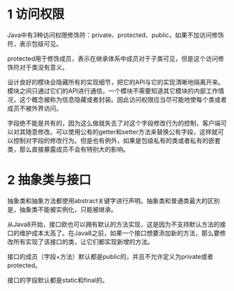 # 1 访问权限

Java中有3种访问权限修饰符：private、protected、public，如果不加访问修饰符，表示包级可见。

protected用于修饰成员，表示在继承体系中成员对于子类可见，但是这个访问修饰符对于类没有意义。

设计良好的模块会隐藏所有的实现细节，把它的API与它的实现清晰地隔离开来。模块之间只通过它们的API进行通信，一个模块不需要知道其它模块的内部工作情况，这个概念被称为信息隐藏或者封装。因此访问权限应当尽可能地使每个类或者成员不被外界访问。

字段绝不能是共有的，因为这么做就失去了对这个字段修改行为的控制，客户端可以对其随意修改。可以使用公有的getter和setter方法来替换公有字段，这样就可以控制对字段的修改行为。但是也有例外，如果是包级私有的类或者私有的嵌套类，那么直接暴露成员不会有特别大的影响。



# 2 抽象类与接口

抽象类和抽象方法都使用abstract关键字进行声明。抽象类和普通类最大的区别是，抽象类不能被实例化，只能被继承。

从Java8开始，接口欧也可以拥有默认的方法实现，这是因为不支持默认方法的接口的维护成本太高了。在Java8之前，如果一个接口想要添加新的方法，那么要修改所有实现了该接口的类，让它们都实现新增的方法。

接口的成员（字段+方法）默认都是public的，并且不允许定义为private或者protected。

接口的字段默认都是static和final的。

